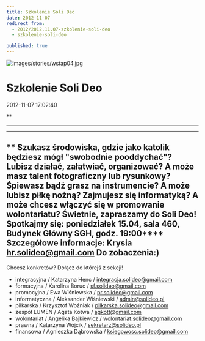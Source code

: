 ```yaml
---
title: Szkolenie Soli Deo
date: 2012-11-07
redirect_from: 
  - 2012/2012.11.07-szkolenie-soli-deo
  - szkolenie-soli-deo

published: true
---
```



![images/stories/wstap04.jpg](images/stories/wstap04.jpg)

# Szkolenie Soli Deo

<time>2012-11-07 17:02:40</time>


**
****
****
**
**Szukasz środowiska, gdzie jako katolik będziesz mógł "swobodnie pooddychać"?**
Lubisz **działać**, załatwiać, organizować?
 A może masz **talent** fotograficzny lub rysunkowy?
 **Śpiewasz** bądź grasz na instrumencie?
 A może lubisz **piłkę** **nożną**?
 Zajmujesz się **informatyką**?
 A może chcesz włączyć się w promowanie **wolontariatu**?
Świetnie, zapraszamy do Soli Deo!
Spotkajmy się:&nbsp;**poniedziałek** 15.04,&nbsp;sala 460, Budynek Główny SGH, godz. 19:00****
Szczegółowe informacje: Krysia hr.solideo@gmail.com
Do zobaczenia:)
&nbsp;
---
Chcesz konkretów? Dołącz do którejś z sekcji!

- integracyjna / Katarzyna Henc / integracja.solideo@gmail.com
- formacyjna / Karolina Boruc / sf.solideo@gmail.com
- promocyjna / Ewa Wiśniewska / pr.solideo@gmail.com
- informatyczna / Aleksander Wiśniewski / admin@solideo.pl
- piłkarska / Krzysztof Woźniak / pilkarska.solideo@gmail.com
- zespół LUMEN / Agata Kotwa / agkott@gmail.com
- wolontariat / Angelika Bajkiewicz / wolontariat.solideo@gmail.com
- prawna / Katarzyna Wójcik / sekretarz@solideo.pl
- finansowa / Agnieszka Dąbrowska / ksiegowosc.solideo@gmail.com

&nbsp;

&nbsp;
&nbsp;

<!--CONTENT FROM OLD SERVER (jos before 2013): 
**
****
****
**


**Szukasz środowiska, gdzie jako katolik będziesz mógł "swobodnie pooddychać"?**
Lubisz **działać**, załatwiać, organizować?
 A może masz **talent** fotograficzny lub rysunkowy?
 **Śpiewasz** bądź grasz na instrumencie?
 A może lubisz **piłkę** **nożną**?
 Zajmujesz się **informatyką**?
 A może chcesz włączyć się w promowanie **wolontariatu**?


Świetnie, zapraszamy do Soli Deo!


Spotkajmy się: każdy drugi poniedziałek miesiąca.****


Szczegółowe informacje: Krysia hr.solideo@gmail.com


Do zobaczenia:)


&nbsp;


---
Chcesz konkretów? Dołącz do którejś z sekcji!

- integracyjna / Katarzyna Henc / integracja.solideo@gmail.com


- formacyjna / Karolina Boruc / sf.solideo@gmail.com
- promocyjna / Ewa Wiśniewska / pr.solideo@gmail.com
- informatyczna / Aleksander Wiśniewski / admin@solideo.pl
- piłkarska / Krzysztof Woźniak / pilkarska.solideo@gmail.com
- zespół LUMEN / Agata Kotwa / agkott@gmail.com
- wolontariat / Angelika Bajkiewicz / wolontariat.solideo@gmail.com
- prawna / Katarzyna Wójcik / sekretarz@solideo.pl
- finansowa / Agnieszka Dąbrowska / ksiegowosc.solideo@gmail.com

&nbsp;

&nbsp;
&nbsp;
-->

<!--{{json:{"created_date":"2012-11-07 17:02:40","publish_down":"0000-00-00 00:00:00","id":"1132"}}}-->